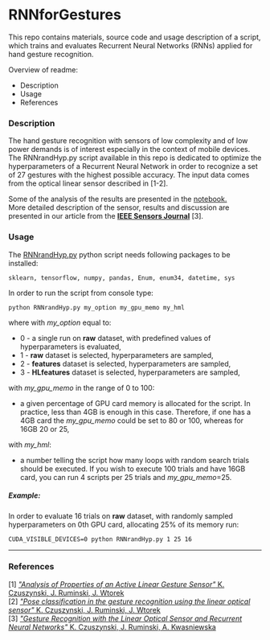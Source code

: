 # RNNforGestures
This repo contains materials, source code and usage description of a script, which trains and evaluates Recurrent Neural Networks (RNNs) applied for hand gesture recognition. 

Overview of readme:
  * Description
  * Usage  
  * References


### Description
The hand gesture recognition with sensors of low complexity and of low power demands is of interest especially in the context of mobile devices. The RNNrandHyp.py script available in this repo is dedicated to optimize the hyperparameters of a Recurrent Neural Network in order to recognize a set of 27 gestures with the highest possible accuracy. The input data comes from the optical linear sensor described in [1-2].

Some of the analysis of the results are presented in the [notebook.](RNN_analyzer.ipynb)<br />
More detailed description of the sensor, results and discussion are presented in our article from the [**IEEE Sensors Journal**](https://ieeexplore.ieee.org/document/8357549/) [3].

### Usage
The [RNNrandHyp.py](RNNrandHyp.py) python script needs following packages to be installed:
```
sklearn, tensorflow, numpy, pandas, Enum, enum34, datetime, sys
```

In order to run the script from console type:
```
python RNNrandHyp.py my_option my_gpu_memo my_hml
```
where with *my_option* equal to:
 * 0 - a single run on **raw** dataset, with predefined values of hyperparameters is evaluated,
 * 1 - **raw** dataset is selected, hyperparameters are sampled,
 * 2 - **features** dataset is selected, hyperparameters are sampled,
 * 3 - **HLfeatures** dataset is selected, hyperparameters are sampled, <br />
 
with *my_gpu_memo* in the range of 0 to 100:
 * a given percentage of GPU card memory is allocated for the script. In practice, less than 4GB is enough in this case. Therefore, if one has a 4GB card the *my_gpu_memo* could be set to 80 or 100, whereas for 16GB 20 or 25, <br />
 
with *my_hml*:  
 * a number telling the script how many loops with random search trials should be executed. If you wish to execute 100 trials and have 16GB card, you can run 4 scripts per 25 trials and *my_gpu_memo*=25.


##### Example:
In order to evaluate 16 trials on **raw** dataset, with randomly sampled hyperparameters on 0th GPU card, allocating 25% of its memory run:
```
CUDA_VISIBLE_DEVICES=0 python RNNrandHyp.py 1 25 16
```


---
### References
[1] [*"Analysis of Properties of an Active Linear Gesture Sensor"* K. Czuszynski, J. Ruminski, J. Wtorek](https://www.degruyter.com/view/j/mms.2017.24.issue-4/mms-2017-0052/mms-2017-0052.xml?format=INT)  
[2] [*"Pose classification in the gesture recognition using the linear optical sensor"* K. Czuszynski, J. Ruminski, J. Wtorek](http://ieeexplore.ieee.org/document/8004989/)  
[3] [*"Gesture Recognition with the Linear Optical Sensor and Recurrent Neural Networks"* K. Czuszynski, J. Ruminski, A. Kwasniewska](https://ieeexplore.ieee.org/document/8357549/)  
